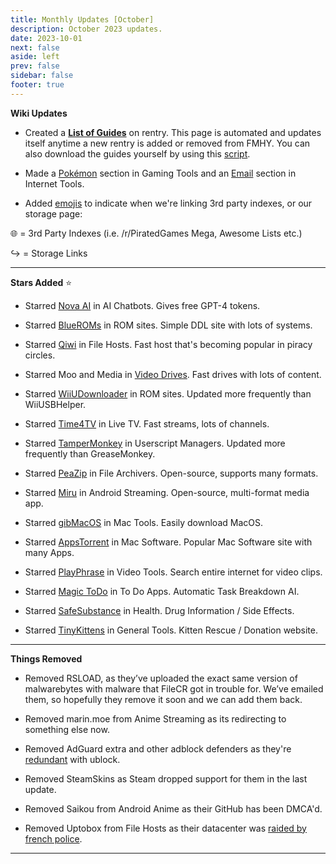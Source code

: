 ```yaml
---
title: Monthly Updates [October]
description: October 2023 updates.
date: 2023-10-01
next: false
aside: left
prev: false
sidebar: false
footer: true
---
```

<Post authors="['nbats']" />

**Wiki Updates**

* Created a **[List of Guides](https://rentry.co/fmhy-guides)** on rentry. This page is automated and updates itself anytime a new rentry is added or removed from FMHY. You can also download the guides yourself by using this [script](https://gist.github.com/Rust1667/efc055debaf4876e4de39cc0d32f18c1).

* Made a [Pokémon](https://fmhy.pages.dev/gamingpiracyguide/#pok%C3%A9mon-tools) section in Gaming Tools and an [Email](https://fmhy.pages.dev/toolsguide/#email-tools) section in Internet Tools. 

* Added [emojis](https://i.imgur.com/mgYq8nF.png) to indicate when we're linking 3rd party indexes, or our storage page: 

 🌐 = 3rd Party Indexes (i.e. /r/PiratedGames Mega, Awesome Lists etc.)

 ↪️ = Storage Links 

***

**Stars Added** ⭐

* Starred [Nova AI](https://fmhy.pages.dev/ai/#ai-chatbots) in AI Chatbots. Gives free GPT-4 tokens. 

* Starred [BlueROMs](https://fmhy.pages.dev/gamingpiracyguide/#rom-sites) in ROM sites. Simple DDL site with lots of systems. 

* Starred [Qiwi](https://fmhy.pages.dev/storage/#file-sharing-tools) in File Hosts. Fast host that's becoming popular in piracy circles.

* Starred Moo and Media in [Video Drives](https://fmhy.pages.dev/videopiracyguide/#drives--directories). Fast drives with lots of content.

* Starred [WiiUDownloader](https://fmhy.pages.dev/gamingpiracyguide/#rom-sites) in ROM sites. Updated more frequently than WiiUSBHelper. 

* Starred [Time4TV](https://fmhy.pages.dev/videopiracyguide/#live-tv--sports) in Live TV. Fast streams, lots of channels. 

* Starred [TamperMonkey](https://fmhy.pages.dev/storage/#userscript-managers) in Userscript Managers. Updated more frequently than GreaseMonkey.

* Starred [PeaZip](https://fmhy.pages.dev/storage/#compression-programs) in File Archivers. Open-source, supports many formats.

* Starred [Miru](https://fmhy.pages.dev/android-iosguide/#android-streaming) in Android Streaming. Open-source, multi-format media app.

* Starred [gibMacOS](https://fmhy.pages.dev/linuxguide/#mac-tools--apps) in Mac Tools. Easily download MacOS. 

* Starred [AppsTorrent](https://fmhy.pages.dev/linuxguide/#mac-software) in Mac Software. Popular Mac Software site with many Apps. 

* Starred [PlayPhrase](https://fmhy.pages.dev/toolsguide/#video-tools) in Video Tools. Search entire internet for video clips.

* Starred [Magic ToDo](https://fmhy.pages.dev/storage/#note-taking--to-do-apps) in To Do Apps. Automatic Task Breakdown AI. 

* Starred [SafeSubstance](https://fmhy.pages.dev/miscguide/#health) in Health. Drug Information / Side Effects.

* Starred [TinyKittens](https://tinykittens.com/) in General Tools. Kitten Rescue / Donation website. 

***
 
**Things Removed**

* Removed RSLOAD, as they’ve uploaded the exact same version of malwarebytes with malware that FileCR got in trouble for. We’ve emailed them, so hopefully they remove it soon and we can add them back.

* Removed marin.moe from Anime Streaming as its redirecting to something else now. 

* Removed AdGuard extra and other adblock defenders as they're [redundant](https://ibb.co/xgrtbBZ) with ublock. 

* Removed SteamSkins as Steam dropped support for them in the last update.

* Removed Saikou from Android Anime as their GitHub has been DMCA'd. 

* Removed Uptobox from File Hosts as their datacenter was [raided by french police](https://torrentfreak.com/uptobox-goes-dark-following-police-raids-on-french-datacenters-230920/). 

***
